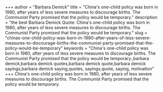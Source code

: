 +++
author = "Barbara Demick"
title = "China's one-child policy was born in 1980, after years of less severe measures to discourage births. The Communist Party promised that the policy would be temporary."
description = "the best Barbara Demick Quote: China's one-child policy was born in 1980, after years of less severe measures to discourage births. The Communist Party promised that the policy would be temporary."
slug = "chinas-one-child-policy-was-born-in-1980-after-years-of-less-severe-measures-to-discourage-births-the-communist-party-promised-that-the-policy-would-be-temporary"
keywords = "China's one-child policy was born in 1980, after years of less severe measures to discourage births. The Communist Party promised that the policy would be temporary.,barbara demick,barbara demick quotes,barbara demick quote,barbara demick sayings,barbara demick saying,quotes, sayings,quote, saying, motivation"
+++
China's one-child policy was born in 1980, after years of less severe measures to discourage births. The Communist Party promised that the policy would be temporary.

